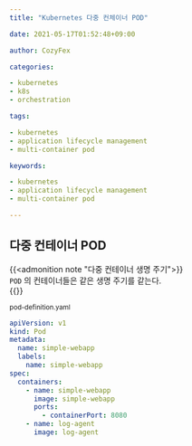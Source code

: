 ```yaml
---
title: "Kubernetes 다중 컨체이너 POD"

date: 2021-05-17T01:52:48+09:00

author: CozyFex

categories:

- kubernetes
- k8s
- orchestration

tags:

- kubernetes
- application lifecycle management
- multi-container pod

keywords:

- kubernetes
- application lifecycle management
- multi-container pod

---
```


## 다중 컨테이너 POD

{{<admonition note "다중 컨테이너 생명 주기">}}  
`POD` 의 컨테이너들은 같은 생명 주기를 같는다.  
{{</admonition>}}

<sub>pod-definition.yaml</sub>

```yaml
apiVersion: v1
kind: Pod
metadata:
  name: simple-webapp
  labels:
    name: simple-webapp
spec:
  containers:
    - name: simple-webapp
      image: simple-webapp
      ports:
        - containerPort: 8080
    - name: log-agent
      image: log-agent
```